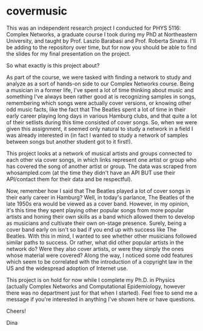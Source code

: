 # covermusic
This was an independent research project I conducted for PHYS 5116: Complex Networks, a graduate course I took during my PhD at Northeastern University, and taught by Prof. Laszlo Barabasi and Prof. Roberta Sinatra. I'll be adding to the repository over time, but for now you should be able to find the slides for my final presentation on the project.

So what exactly is this project about?

As part of the course, we were tasked with finding a network to study and analyze as a sort of hands-on side to our Complex Networks course. Being a musician in a former life, I've spent a lot of time thinking about music and something I've always been rather good at is recognizing samples in songs, remembering which songs were actually cover versions, or knowing other odd music facts, like the fact that The Beatles spent a lot of time in their early career playing long days in various Hamburg clubs, and that quite a lot of their setlists during this time consisted of cover songs. So, when we were given this assignment, it seemed only natural to study a network in a field I was already interested in (in fact I wanted to study a network of samples between songs but another student got to it first!). 

This project looks at a network of musical artists and groups connected to each other via cover songs, in which links represent one artist or group who has covered the song of another artist or group. The data was scraped from whosampled.com (at the time they didn't have an API BUT use their API/contact them for their data and be respectful). 

Now, remember how I said that The Beatles played a lot of cover songs in their early career in Hamburg? Well, in today's parlance, The Beatles of the late 1950s era would be viewed as a cover band. However, in my opinion, it's this time they spent playing other popular songs from more popular artists and honing their own skills as a band which allowed them to develop as musicians and cultivate their own on-stage presence. Surely, being a cover band early on isn't so bad if you end up with success like The Beatles. With this in mind, I wanted to see whether other musicians followed similar paths to success. Or rather, what did other popular artists in the network do? Were they also cover artists, or were they simply the ones whose material were covered? Along the way, I noticed some odd features which seem to be correlated with the introduction of a copyright law in the US and the widespread adoption of Internet use. 

This project is on hold for now while I complete my Ph.D. in Physics (actually Complex Networks and Computational Epidemiology, however there was no department just for that when I started). Feel free to send me a message if you're interested in anything I've shown here or have questions. 



Cheers!

Dina
